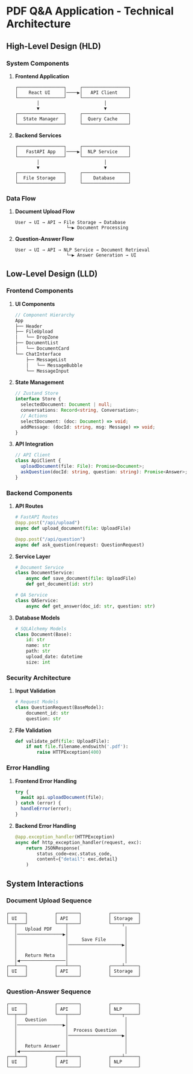 # PDF Q&A Application - Technical Architecture

## High-Level Design (HLD)

### System Components

1. **Frontend Application**
   ```
   ┌─────────────────┐     ┌─────────────────┐
   │    React UI     │────▶│   API Client    │
   └─────────────────┘     └─────────────────┘
           │                        │
           ▼                        ▼
   ┌─────────────────┐     ┌─────────────────┐
   │  State Manager  │     │  Query Cache    │
   └─────────────────┘     └─────────────────┘
   ```

2. **Backend Services**
   ```
   ┌─────────────────┐     ┌─────────────────┐
   │   FastAPI App   │────▶│  NLP Service    │
   └─────────────────┘     └─────────────────┘
           │                        │
           ▼                        ▼
   ┌─────────────────┐     ┌─────────────────┐
   │  File Storage   │     │    Database     │
   └─────────────────┘     └─────────────────┘
   ```

### Data Flow

1. **Document Upload Flow**
   ```
   User → UI → API → File Storage → Database
                      └─▶ Document Processing
   ```

2. **Question-Answer Flow**
   ```
   User → UI → API → NLP Service → Document Retrieval
                      └─▶ Answer Generation → UI
   ```

## Low-Level Design (LLD)

### Frontend Components

1. **UI Components**
   ```typescript
   // Component Hierarchy
   App
   ├── Header
   ├── FileUpload
   │   └── DropZone
   ├── DocumentList
   │   └── DocumentCard
   └── ChatInterface
       ├── MessageList
       │   └── MessageBubble
       └── MessageInput
   ```

2. **State Management**
   ```typescript
   // Zustand Store
   interface Store {
     selectedDocument: Document | null;
     conversations: Record<string, Conversation>;
     // Actions
     selectDocument: (doc: Document) => void;
     addMessage: (docId: string, msg: Message) => void;
   }
   ```

3. **API Integration**
   ```typescript
   // API Client
   class ApiClient {
     uploadDocument(file: File): Promise<Document>;
     askQuestion(docId: string, question: string): Promise<Answer>;
   }
   ```

### Backend Components

1. **API Routes**
   ```python
   # FastAPI Routes
   @app.post("/api/upload")
   async def upload_document(file: UploadFile)
   
   @app.post("/api/question")
   async def ask_question(request: QuestionRequest)
   ```

2. **Service Layer**
   ```python
   # Document Service
   class DocumentService:
       async def save_document(file: UploadFile)
       def get_document(id: str)
   
   # QA Service
   class QAService:
       async def get_answer(doc_id: str, question: str)
   ```

3. **Database Models**
   ```python
   # SQLAlchemy Models
   class Document(Base):
       id: str
       name: str
       path: str
       upload_date: datetime
       size: int
   ```

### Security Architecture

1. **Input Validation**
   ```python
   # Request Models
   class QuestionRequest(BaseModel):
       document_id: str
       question: str
   ```

2. **File Validation**
   ```python
   def validate_pdf(file: UploadFile):
       if not file.filename.endswith('.pdf'):
           raise HTTPException(400)
   ```

### Error Handling

1. **Frontend Error Handling**
   ```typescript
   try {
     await api.uploadDocument(file);
   } catch (error) {
     handleError(error);
   }
   ```

2. **Backend Error Handling**
   ```python
   @app.exception_handler(HTTPException)
   async def http_exception_handler(request, exc):
       return JSONResponse(
           status_code=exc.status_code,
           content={"detail": exc.detail}
       )
   ```

## System Interactions

### Document Upload Sequence
```
┌──────┐          ┌────────┐          ┌──────────┐
│ UI   │          │ API    │          │ Storage  │
└──┬───┘          └───┬────┘          └────┬─────┘
   │   Upload PDF     │                     │
   │─────────────────▶│                     │
   │                  │     Save File       │
   │                  │────────────────────▶│
   │                  │                     │
   │   Return Meta    │                     │
   │◀─────────────────│                     │
┌──┴───┐          ┌───┴────┐          ┌────┴─────┐
│ UI   │          │ API    │          │ Storage  │
└──────┘          └────────┘          └──────────┘
```

### Question-Answer Sequence
```
┌──────┐          ┌────────┐          ┌──────────┐
│ UI   │          │ API    │          │ NLP      │
└──┬───┘          └───┬────┘          └────┬─────┘
   │   Question       │                     │
   │─────────────────▶│                     │
   │                  │  Process Question   │
   │                  │────────────────────▶│
   │                  │                     │
   │   Return Answer  │                     │
   │◀─────────────────│                     │
┌──┴───┐          ┌───┴────┐          ┌────┴─────┐
│ UI   │          │ API    │          │ NLP      │
└──────┘          └────────┘          └──────────┘
```